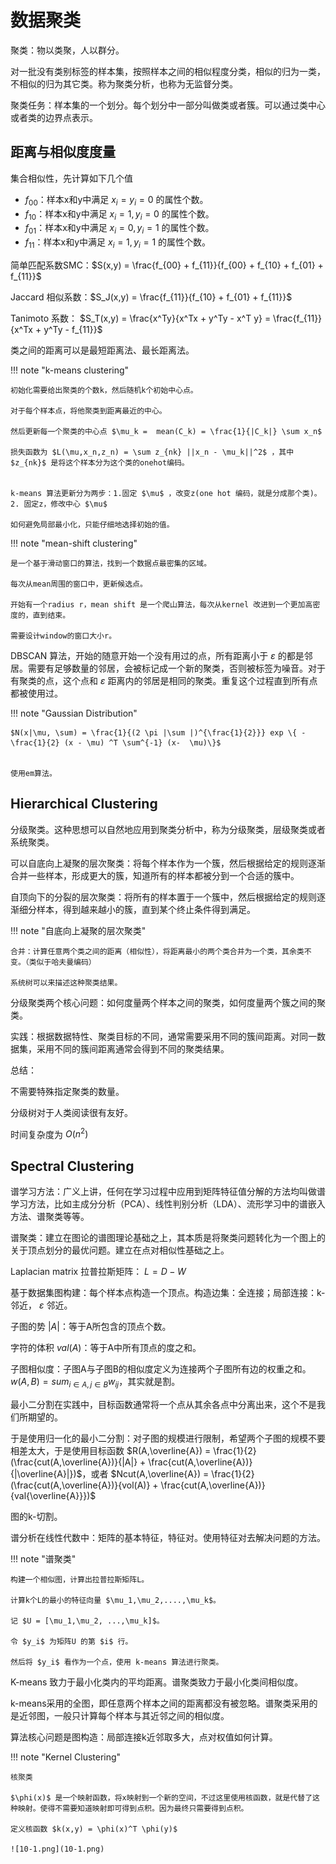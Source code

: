 # 数据聚类

聚类：物以类聚，人以群分。

对一批没有类别标签的样本集，按照样本之间的相似程度分类，相似的归为一类，不相似的归为其它类。称为聚类分析，也称为无监督分类。

聚类任务：样本集的一个划分。每个划分中一部分叫做类或者簇。可以通过类中心或者类的边界点表示。

## 距离与相似度度量

集合相似性，先计算如下几个值

- $f_{00}$：样本x和y中满足 $x_i=y_i=0$ 的属性个数。
- $f_{10}$：样本x和y中满足 $x_i= 1 ,y_i=0$ 的属性个数。
- $f_{01}$：样本x和y中满足 $x_i= 0 ,y_i=1$ 的属性个数。
- $f_{11}$：样本x和y中满足 $x_i= 1 ,y_i=1$ 的属性个数。

简单匹配系数SMC：$S(x,y) = \frac{f_{00} + f_{11}}{f_{00} + f_{10} + f_{01} + f_{11}}$

Jaccard 相似系数：$S_J(x,y) = \frac{f_{11}}{f_{10} + f_{01} + f_{11}}$

Tanimoto 系数： $S_T(x,y) = \frac{x^Ty}{x^Tx + y^Ty - x^T y} = \frac{f_{11}}{x^Tx + y^Ty - f_{11}}$

类之间的距离可以是最短距离法、最长距离法。

!!! note "k-means clustering"

    初始化需要给出聚类的个数k，然后随机k个初始中心点。

    对于每个样本点，将他聚类到距离最近的中心。

    然后更新每一个聚类的中心点 $\mu_k =  mean(C_k) = \frac{1}{|C_k|} \sum x_n$

    损失函数为 $L(\mu,x_n,z_n) = \sum z_{nk} ||x_n - \mu_k||^2$ ，其中 $z_{nk}$ 是将这个样本分为这个类的onehot编码。


    k-means 算法更新分为两步：1.固定 $\mu$ ，改变z(one hot 编码，就是分成那个类)。2. 固定z，修改中心 $\mu$

    如何避免局部最小化，只能仔细地选择初始的值。

!!! note "mean-shift clustering"

    是一个基于滑动窗口的算法，找到一个数据点最密集的区域。

    每次从mean周围的窗口中，更新候选点。

    开始有一个radius r，mean shift 是一个爬山算法，每次从kernel 改进到一个更加高密度的，直到结束。

    需要设计window的窗口大小r。


DBSCAN 算法，开始的随意开始一个没有用过的点，所有距离小于 $\varepsilon$ 的都是邻居。需要有足够数量的邻居，会被标记成一个新的聚类，否则被标签为噪音。对于有聚类的点，这个点和 $\varepsilon$ 距离内的邻居是相同的聚类。重复这个过程直到所有点都被使用过。


!!! note "Gaussian Distribution"

    $N(x|\mu, \sum) = \frac{1}{(2 \pi |\sum |)^{\frac{1}{2}}} exp \{ - \frac{1}{2} (x - \mu) ^T \sum^{-1} (x-  \mu)\}$


    使用em算法。



## Hierarchical Clustering

分级聚类。这种思想可以自然地应用到聚类分析中，称为分级聚类，层级聚类或者系统聚类。

可以自底向上凝聚的层次聚类：将每个样本作为一个簇，然后根据给定的规则逐渐合并一些样本，形成更大的簇，知道所有的样本都被分到一个合适的簇中。

自顶向下的分裂的层次聚类：将所有的样本置于一个簇中，然后根据给定的规则逐渐细分样本，得到越来越小的簇，直到某个终止条件得到满足。


!!! note "自底向上凝聚的层次聚类"

    合并：计算任意两个类之间的距离（相似性），将距离最小的两个类合并为一个类，其余类不变。（类似于哈夫曼编码）

    系统树可以来描述这种聚类结果。

分级聚类两个核心问题：如何度量两个样本之间的聚类，如何度量两个簇之间的聚类。

实践：根据数据特性、聚类目标的不同，通常需要采用不同的簇间距离。对同一数据集，采用不同的簇间距离通常会得到不同的聚类结果。


总结：

不需要特殊指定聚类的数量。

分级树对于人类阅读很有友好。

时间复杂度为 $O(n^2)$

## Spectral Clustering

谱学习方法：广义上讲，任何在学习过程中应用到矩阵特征值分解的方法均叫做谱学习方法，比如主成分分析（PCA）、线性判别分析（LDA）、流形学习中的谱嵌入方法、谱聚类等等。

谱聚类：建立在图论的谱图理论基础之上，其本质是将聚类问题转化为一个图上的关于顶点划分的最优问题。建立在点对相似性基础之上。

Laplacian matrix 拉普拉斯矩阵： $L = D - W$

基于数据集图构建：每个样本点构造一个顶点。构造边集：全连接；局部连接：k-邻近， $\varepsilon$ 邻近。

子图的势 $|A|$：等于A所包含的顶点个数。

字符的体积 $val(A)$：等于A中所有顶点的度之和。

子图相似度：子图A与子图B的相似度定义为连接两个子图所有边的权重之和。$w(A,B) = sum_{i \in A,j \in B} w_{ij}$，其实就是割。

最小二分割在实践中，目标函数通常将一个点从其余各点中分离出来，这个不是我们所期望的。

于是使用归一化的最小二分割：对子图的规模进行限制，希望两个子图的规模不要相差太大，于是使用目标函数 $R(A,\overline{A}) = \frac{1}{2} (\frac{cut(A,\overline{A})}{|A|} + \frac{cut(A,\overline{A})}{|\overline{A}|})$，或者 $Ncut(A,\overline{A}) = \frac{1}{2}  (\frac{cut(A,\overline{A})}{vol(A)} + \frac{cut(A,\overline{A})}{val{\overline{A}}})$

图的k-切割。

谱分析在线性代数中：矩阵的基本特征，特征对。使用特征对去解决问题的方法。

!!! note "谱聚类"

    构建一个相似图，计算出拉普拉斯矩阵L。

    计算k个L的最小的特征向量 $\mu_1,\mu_2,....,\mu_k$。

    记 $U = [\mu_1,\mu_2, ...,\mu_k]$。

    令 $y_i$ 为矩阵U 的第 $i$ 行。

    然后将 $y_i$ 看作为一个点，使用 k-means 算法进行聚类。

K-means 致力于最小化类内的平均距离。谱聚类致力于最小化类间相似度。

k-means采用的全图，即任意两个样本之间的距离都没有被忽略。谱聚类采用的是近邻图，一般只计算每个样本与其近邻之间的相似度。

算法核心问题是图构造：局部连接k近邻取多大，点对权值如何计算。


!!! note "Kernel Clustering"

    核聚类

    $\phi(x)$ 是一个映射函数，将x映射到一个新的空间，不过这里使用核函数，就是代替了这种映射。使得不需要知道映射即可得到点积。因为最终只需要得到点积。

    定义核函数 $k(x,y) = \phi(x)^T \phi(y)$

    ![10-1.png](10-1.png)
